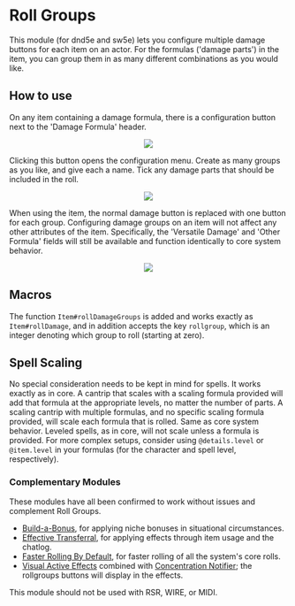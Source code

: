 # Roll Groups
This module (for dnd5e and sw5e) lets you configure multiple damage buttons for each item on an actor. For the formulas ('damage parts') in the item, you can group them in as many different combinations as you would like.

## How to use
On any item containing a damage formula, there is a configuration button next to the 'Damage Formula' header.

<p align="center">
    <img src="https://i.imgur.com/nurikBk.png">
</p>

Clicking this button opens the configuration menu. Create as many groups as you like, and give each a name. Tick any damage parts that should be included in the roll.

<p align="center">
    <img src="https://i.imgur.com/a8u6Wfw.png">
</p>

When using the item, the normal damage button is replaced with one button for each group. Configuring damage groups on an item will not affect any other attributes of the item. Specifically, the 'Versatile Damage' and 'Other Formula' fields will still be available and function identically to core system behavior.

<p align="center">
    <img src="https://i.imgur.com/cW0o2ie.png">
</p>

## Macros
The function `Item#rollDamageGroups` is added and works exactly as `Item#rollDamage`, and in addition accepts the key `rollgroup`, which is an integer denoting which group to roll (starting at zero).

## Spell Scaling
No special consideration needs to be kept in mind for spells. It works exactly as in core. A cantrip that scales with a scaling formula provided will add that formula at the appropriate levels, no matter the number of parts. A scaling cantrip with multiple formulas, and no specific scaling formula provided, will scale each formula that is rolled. Same as core system behavior. Leveled spells, as in core, will not scale unless a formula is provided. For more complex setups, consider using `@details.level` or `@item.level` in your formulas (for the character and spell level, respectively).

### Complementary Modules
These modules have all been confirmed to work without issues and complement Roll Groups.
- [Build-a-Bonus](https://foundryvtt.com/packages/babonus), for applying niche bonuses in situational circumstances.
- [Effective Transferral](https://foundryvtt.com/packages/effective-transferral), for applying effects through item usage and the chatlog.
- [Faster Rolling By Default](https://foundryvtt.com/packages/faster-rolling-by-default-5e), for faster rolling of all the system's core rolls.
- [Visual Active Effects](https://foundryvtt.com/packages/visual-active-effects) combined with [Concentration Notifier](https://foundryvtt.com/packages/concentrationnotifier); the rollgroups buttons will display in the effects.

This module should not be used with RSR, WIRE, or MIDI.
